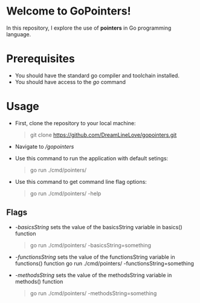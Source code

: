# Welcome to GoPointers!
In this repository, I explore the use of **pointers** in Go programming language.

# Prerequisites
- You should have the standard go compiler and toolchain installed.
- You should have access to the *go* command

# Usage
- First, clone the repository to your local machine:
    > git clone https://github.com/DreamLineLove/gopointers.git

- Navigate to */gopointers*

- Use this command to run the application with default setings:
    > go run ./cmd/pointers/

- Use this command to get command line flag options:
    > go run ./cmd/pointers/ -help

## Flags
- *-basicsString* sets the value of the basicsString variable in basics() function
    > go run ./cmd/pointers/ -basicsString=something

- *-functionsString* sets the value of the functionsString variable in functions() function
     go run ./cmd/pointers/ -functionsString=something

- *-methodsString* sets the value of the methodsString variable in methods() function
    > go run ./cmd/pointers/ -methodsString=something

